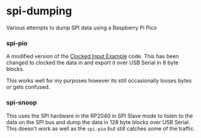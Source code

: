 # spi-dumping
Various attempts to dump SPI data using a Raspberry Pi Pico

### spi-pio

A modified version of the [Clocked Input Example](https://github.com/raspberrypi/pico-examples/tree/master/pio/clocked_input) code. This has been changed to clocked the data in and export it over USB Serial in 8 byte blocks.

This works well for my purposes however its still occasionally looses bytes or gets confused.

### spi-snoop

This uses the SPI hardware in the RP2040 in SPI Slave mode to listen to the data on the SPI bus and dump the data in 128 byte blocks over USB Serial. This doesn't work as well as the `spi-pio` but still catches some of the traffic.
